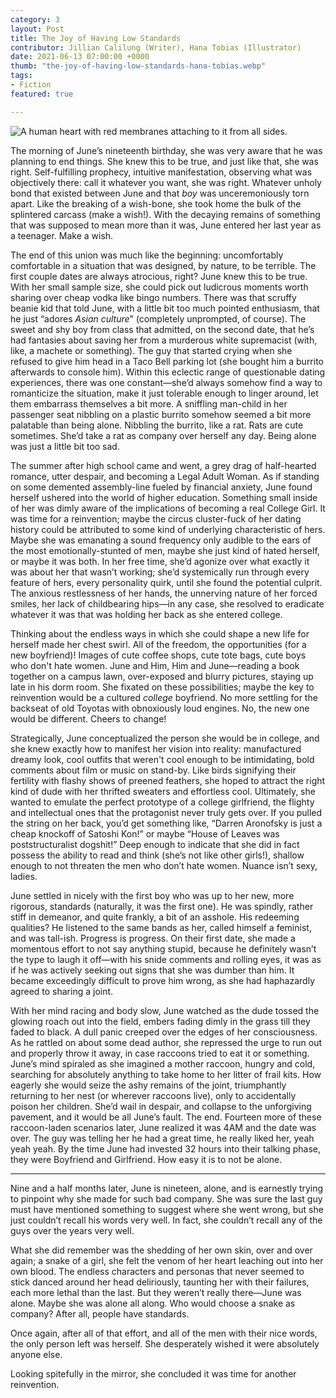 ```yaml
---
category: 3
layout: Post
title: The Joy of Having Low Standards
contributor: Jillian Calilung (Writer), Hana Tobias (Illustrator)
date: 2021-06-13 07:00:00 +0000
thumb: "the-joy-of-having-low-standards-hana-tobias.webp"
tags: 
- Fiction
featured: true

---
```

<div class="center">
    <img src="{{ site.baseurl }}/uploads/the-joy-of-having-low-standards-hana-tobias.jpg"
        alt="A human heart with red membranes attaching to it from all sides."
        class="w650">
</div>

The morning of June’s nineteenth birthday, she was very aware that he was planning to
end things. She knew this to be true, and just like that, she was right. Self-fulfilling prophecy,
intuitive manifestation, observing what was objectively there: call it whatever you want, she was
right. Whatever unholy bond that existed between June and that <em>boy</em> was unceremoniously torn
apart. Like the breaking of a wish-bone, she took home the bulk of the splintered carcass (make a
wish!). With the decaying remains of something that was supposed to mean more than it was,
June entered her last year as a teenager. Make a wish.

The end of this union was much like the beginning: uncomfortably comfortable in a
situation that was designed, by nature, to be terrible. The first couple dates are always atrocious,
right? June knew this to be true. With her small sample size, she could pick out ludicrous
moments worth sharing over cheap vodka like bingo numbers. There was that scruffy beanie kid
that told June, with a little bit too much pointed enthusiasm, that he just “adores <em>Asian culture</em>”
(completely unprompted, of course). The sweet and shy boy from class that admitted, on the
second date, that he’s had fantasies about saving her from a murderous white supremacist (with,
like, a machete or something). The guy that started crying when she refused to give him head in a
Taco Bell parking lot (she bought him a burrito afterwards to console him). Within this eclectic
range of questionable dating experiences, there was one constant—she’d always somehow find a
way to romanticize the situation, make it just tolerable enough to linger around, let them
embarrass themselves a bit more. A sniffling man-child in her passenger seat nibbling on a
plastic burrito somehow seemed a bit more palatable than being alone. Nibbling the burrito, like
a rat. Rats are cute sometimes. She’d take a rat as company over herself any day. Being alone
was just a little bit too sad.

The summer after high school came and went, a grey drag of half-hearted romance, utter
despair, and becoming a Legal Adult Woman. As if standing on some demented assembly-line
fueled by financial anxiety, June found herself ushered into the world of higher education.
Something small inside of her was dimly aware of the implications of becoming a real College
Girl. It was time for a reinvention; maybe the circus cluster-fuck of her dating history could be
attributed to some kind of underlying characteristic of hers. Maybe she was emanating a sound
frequency only audible to the ears of the most emotionally-stunted of men, maybe she just kind
of hated herself, or maybe it was both. In her free time, she’d agonize over what exactly it was
about her that wasn’t working; she’d systemically run through every feature of hers, every
personality quirk, until she found the potential culprit. The anxious restlessness of her hands, the
unnerving nature of her forced smiles, her lack of childbearing hips—in any case, she resolved to
eradicate whatever it was that was holding her back as she entered college.

Thinking about the endless ways in which she could shape a new life for herself made her
chest swirl. All of the freedom, the opportunities (for a new boyfriend)! Images of cute coffee
shops, cute tote bags, cute boys who don't hate women. June and Him, Him and June—reading a
book together on a campus lawn, over-exposed and blurry pictures, staying up late in his dorm
room. She fixated on these possibilities; maybe the key to reinvention would be a cultured
<em>college</em> boyfriend. No more settling for the backseat of old Toyotas with obnoxiously loud
engines. No, the new one would be different. Cheers to change!

Strategically, June conceptualized the person she would be in college, and she knew
exactly how to manifest her vision into reality: manufactured dreamy look, cool outfits that
weren't cool enough to be intimidating, bold comments about film or music on stand-by. Like
birds signifying their fertility with flashy shows of preened feathers, she hoped to attract the right
kind of dude with her thrifted sweaters and effortless cool. Ultimately, she wanted to emulate the
perfect prototype of a college girlfriend, the flighty and intellectual ones that the protagonist
never truly gets over. If you pulled the string on her back, you’d get something like, “Darren
Aronofsky is just a cheap knockoff of Satoshi Kon!” or maybe “House of Leaves was
poststructuralist dogshit!” Deep enough to indicate that she did in fact possess the ability to read
and think (she’s not like other girls!), shallow enough to not threaten the men who don’t hate
women. Nuance isn’t sexy, ladies.

June settled in nicely with the first boy who was up to her new, more rigorous, standards
(naturally, it was the first one). He was spindly, rather stiff in demeanor, and quite frankly, a bit
of an asshole. His redeeming qualities? He listened to the same bands as her, called himself a
feminist, and was tall-ish. Progress is progress. On their first date, she made a momentous effort
to not say anything stupid, because he definitely wasn’t the type to laugh it off—with his snide
comments and rolling eyes, it was as if he was actively seeking out signs that she was dumber
than him. It became exceedingly difficult to prove him wrong, as she had haphazardly agreed to
sharing a joint.

With her mind racing and body slow, June watched as the dude tossed the glowing roach
out into the field, embers fading dimly in the grass till they faded to black. A dull panic creeped
over the edges of her consciousness. As he rattled on about some dead author, she repressed the
urge to run out and properly throw it away, in case raccoons tried to eat it or something. June’s
mind spiraled as she imagined a mother raccoon, hungry and cold, searching for absolutely
anything to take home to her litter of frail kits. How eagerly she would seize the ashy remains of
the joint, triumphantly returning to her nest (or wherever raccoons live), only to accidentally
poison her children. She’d wail in despair, and collapse to the unforgiving pavement, and it
would be all June’s fault. The end. Fourteen more of these raccoon-laden scenarios later, June
realized it was 4AM and the date was over. The guy was telling her he had a great time, he really
liked her, yeah yeah yeah. By the time June had invested 32 hours into their talking phase, they
were Boyfriend and Girlfriend. How easy it is to not be alone.

<hr>

Nine and a half months later, June is nineteen, alone, and is earnestly trying to pinpoint
why she made for such bad company. She was sure the last guy must have mentioned something
to suggest where she went wrong, but she just couldn’t recall his words very well. In fact, she
couldn’t recall any of the guys over the years very well.

What she did remember was the shedding of her own skin, over and over again; a snake
of a girl, she felt the venom of her heart leaching out into her own blood. The endless characters
and personas that never seemed to stick danced around her head deliriously, taunting her with
their failures, each more lethal than the last. But they weren’t really there—June was alone.
Maybe she was alone all along. Who would choose a snake as company? After all, people have
standards.

Once again, after all of that effort, and all of the men with their nice words, the only
person left was herself. She desperately wished it were absolutely anyone else.

Looking spitefully in the mirror, she concluded it was time for another reinvention.